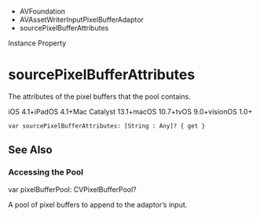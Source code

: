 

- AVFoundation
- AVAssetWriterInputPixelBufferAdaptor
-  sourcePixelBufferAttributes 

Instance Property

# sourcePixelBufferAttributes

The attributes of the pixel buffers that the pool contains.

iOS 4.1+iPadOS 4.1+Mac Catalyst 13.1+macOS 10.7+tvOS 9.0+visionOS 1.0+

``` source
var sourcePixelBufferAttributes: [String : Any]? { get }
```

## See Also

### Accessing the Pool

var pixelBufferPool: CVPixelBufferPool?

A pool of pixel buffers to append to the adaptor’s input.

